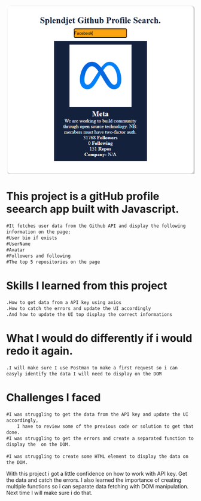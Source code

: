 
![Alt text](Capture45.PNG)

# This project is a gitHub profile seearch app built with Javascript.
    #It fetches user data from the Github API and display the following information on the page;
    #User bio if exists
    #UserName
    #Avatar
    #Followers and following
    #The top 5 repositories on the page

# Skills I learned from this project
    .How to get data from a API key using axios
    .How to catch the errors and update the UI accordingly
    .And how to update the UI top display the correct informations


# What I would do differently if i would redo it again.
    .I will make sure I use Postman to make a first request so i can easyly identify the data I will need to display on the DOM


# Challenges I faced
    #I was struggling to get the data from the API key and update the UI accordingly,
        I have to review some of the previous code or solution to get that done.
    #I was struggling to get the errors and create a separated function to display the  on the DOM.

    #I was struggling to create some HTML element to display the data on the DOM.


With this project i got a little confidence on how to work with API key. Get the data and catch the errors. I also learned the importance of creating multiple functions so i can separate data fetching with DOM manipulation.
Next time I will make sure i do that.

    